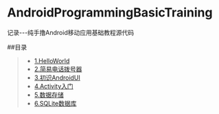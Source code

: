 # AndroidProgrammingBasicTraining
记录---纯手撸Android移动应用基础教程源代码

##目录
>* [1.HelloWorld](https://github.com/XINCGer/AndroidProgrammingBasicTraining/tree/master/HelloWorld)
>* [2.简易电话拨号器](https://github.com/XINCGer/AndroidProgrammingBasicTraining/tree/master/PhoneCallTool)
>* [3.初识AndroidUI](https://github.com/XINCGer/AndroidProgrammingBasicTraining/tree/master/AndroidBasicUI)
>* [4.Activity入门](https://github.com/XINCGer/AndroidProgrammingBasicTraining/tree/master/ActivityBasic)
>* [5.数据存储](https://github.com/XINCGer/AndroidProgrammingBasicTraining/tree/master/DataStorage)
>* [6.SQLite数据库](https://github.com/XINCGer/AndroidProgrammingBasicTraining/tree/master/SQLiteDataBase)
